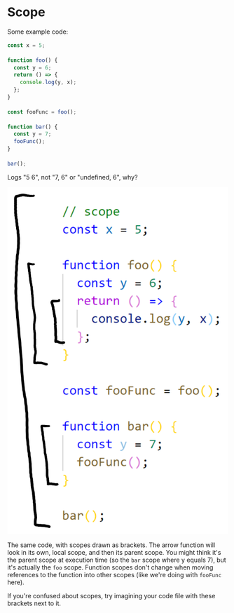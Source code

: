 # Scope

Some example code:

```javascript
const x = 5;

function foo() {
  const y = 6;
  return () => {
    console.log(y, x);
  };
}

const fooFunc = foo();

function bar() {
  const y = 7;
  fooFunc();
}

bar();
```

Logs "5 6", not "7, 6" or "undefined, 6", why?

![](scopes.png)

The same code, with scopes drawn as brackets. The arrow function will look in its own, local scope, and then its parent scope. You might think it's the parent scope at execution time (so the `bar` scope where y equals 7), but it's actually the `foo` scope. Function scopes don't change when moving references to the function into other scopes (like we're doing with `fooFunc` here).

If you're confused about scopes, try imagining your code file with these brackets next to it.

